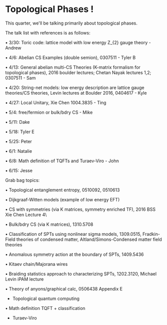# Topological Phases !

This quarter, we'll be talking primarily about topological phases.

The talk list with references is as follows:

• 3/30: Toric code: lattice model with low energy Z_{2} gauge theory - Andrew

• 4/6: Abelian CS Examples (double semion), 0307511 - Tyler B

• 4/13: General abelian multi-CS Theories (K-matrix formalism for topological phases), 2016 boulder lectures; Chetan Nayak lectures 1,2; 0307511 - Sam

• 4/20: String-net models: low energy description are lattice gauge theories/CS theories, Levin lectures at Boulder 2016, 0404617 - Kyle

• 4/27: Local Unitary, Xie Chen 1004.3835 - Ting

• 5/4: free/fermion or bulk/bdry CS - Mike

• 5/11: Dake

• 5/18: Tyler E

• 5/25: Peter

• 6/1: Natalie

• 6/8: Math definition of TQFTs and Turaev-Viro - John

• 6/15: Jesse

Grab bag topics:

• Topological entanglement entropy, 0510092, 0510613

• Dijkgraaf-Witten models (example of low energy EFT)

• CS with symmetries (via K matrices, symmetry enriched TF), 2016 BSS Xie Chen Lecture 4\ 

• Bulk/bdry CS (via K matrices), 1310.5708

• Classification of SPTs using nonlinear sigma models, 1309.0515, Fradkin-Field theories of condensed matter, Altland/Simons-Condensed matter field theories

• Anomalous symmetry action at the boundary of SPTs, 1409.5436

• Kitaev chain/Majorana wires

• Braiding statistics approach to characterizing SPTs, 1202.3120, Michael Levin iPAM lecture

• Theory of anyons/graphical calc, 0506438 Appendix E

* Topological quantum computing

• Math definition TQFT + classification

* Turaev-Viro
